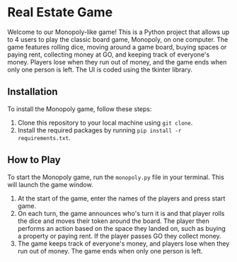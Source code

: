 # Real Estate Game

Welcome to our Monopoly-like game! This is a Python project that allows up to 4 users to play the classic board game, Monopoly, on one computer. The game features rolling dice, moving around a game board, buying spaces or paying rent, collecting money at GO, and keeping track of everyone's money. Players lose when they run out of money, and the game ends when only one person is left. The UI is coded using the tkinter library.

## Installation

To install the Monopoly game, follow these steps:

1. Clone this repository to your local machine using `git clone`.
2. Install the required packages by running `pip install -r requirements.txt`.

## How to Play

To start the Monopoly game, run the `monopoly.py` file in your terminal. This will launch the game window.

1. At the start of the game, enter the names of the players and press start game.
2. On each turn, the game announces who's turn it is and that player rolls the dice and moves their token around the board. The player then performs an action based on the space they landed on, such as buying a property or paying rent. If the player passes GO they collect money. 
3. The game keeps track of everyone's money, and players lose when they run out of money. The game ends when only one person is left.
